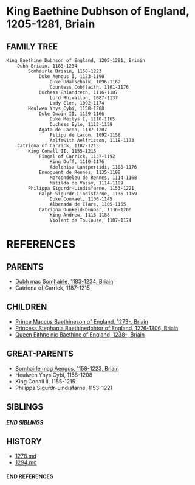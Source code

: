 # King Baethine Dubhson of England, 1205-1281, Briain

## FAMILY TREE
```
King Baethine Dubhson of England, 1205-1281, Briain
    Dubh Briain, 1183-1234
        Somhairle Briain, 1158-1223
            Duke Aengus I, 1123-1190
                Duke Udalschalk, 1096-1162
                Countess Cobflaith, 1101-1176
            Duchess Rhiandrech, 1116-1187
                Lord Rhiwallon, 1087-1137
                Lady Elen, 1092-1174
        Heulwen Ynys Cybi, 1158-1208
            Duke Owain II, 1139-1166
                Duke Meilys I, 1110-1165
                Duchess Eylo, 1113-1159
            Agata de Lacon, 1137-1207
                Filipu de Lacon, 1092-1158
                Aelfswith Aelfricson, 1118-1173
    Catriona of Carrick, 1187-1215
        King Conall II, 1155-1215
            Fingal of Carrick, 1137-1192
                King Duff, 1110-1176
                Adelchisa Lantpertidi, 1108-1176    
            Ennoguent de Rennes, 1135-1198
                Morcondeleu de Rennes, 1114-1168
                Matilda de Vassy, 1114-1189
        Philippa Sigurdr-Lindisfarne, 1153-1221
            Ralph Sigurdr-Lindisfarne, 1136-1159
                Duke Conmael, 1106-1145
                Alberada de Clare, 1105-1155
            Catriona Dunkeld-Dunbar, 1136-1206
                King Andrew, 1113-1188
                Violent de Toulouse, 1107-1174
```


# REFERENCES

## PARENTS 
* [Dubh mac Somhairle, 1183-1234, Briain](p/dubh_mac_somhairle_1183.md)
* Catriona of Carrick, 1187-1215

## CHILDREN 
* [Prince Maccus Baethineson of England, 1273-, Briain](p/maccus_baethineson_1273.md)
* [Princess Stephania Baethinedohtor of England, 1276-1306, Briain](p/stephania_baethinedohtor_1276.md)
* [Queen Eithne nic Baethine of England, 1238-, Briain](p/eithne_nic_baethine_1238.md)


## GREAT-PARENTS 
* [Somhairle mag Aengus, 1158-1223, Briain](p/somhairle_mag_aengus_1158.md)
* Heulwen Ynys Cybi, 1158-1208
* King Conall II, 1155-1215
* Philippa Sigurdr-Lindisfarne, 1153-1221

## SIBLINGS

##### END SIBLINGS  
## HISTORY
* [1278.md](../h/1278.md)
* [1294.md](../h/1294.md)

#### END REFERENCES
